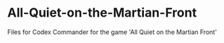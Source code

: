 # All-Quiet-on-the-Martian-Front
Files for Codex Commander for the game 'All Quiet on the Martian Front'
